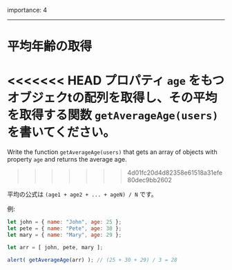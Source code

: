 importance: 4

---

# 平均年齢の取得

<<<<<<< HEAD
プロパティ `age` をもつオブジェクtの配列を取得し、その平均を取得する関数 `getAverageAge(users)` を書いてください。
=======
Write the function `getAverageAge(users)` that gets an array of objects with property `age` and returns the average age.
>>>>>>> 4d01fc20d4d82358e61518a31efe80dec9bb2602

平均の公式は `(age1 + age2 + ... + ageN) / N` です。

例:

```js no-beautify
let john = { name: "John", age: 25 };
let pete = { name: "Pete", age: 30 };
let mary = { name: "Mary", age: 29 };

let arr = [ john, pete, mary ];

alert( getAverageAge(arr) ); // (25 + 30 + 29) / 3 = 28
```
